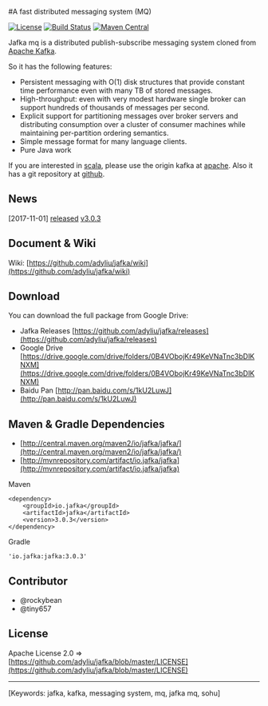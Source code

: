 #A fast distributed messaging system (MQ)

[![License](https://img.shields.io/github/license/adyliu/jafka.svg)](https://github.com/adyliu/jafka/blob/master/LICENSE)
[![Build Status](https://travis-ci.org/adyliu/jafka.png?branch=master)](https://travis-ci.org/adyliu/jafka)
[![Maven Central](https://img.shields.io/maven-central/v/io.jafka/jafka.svg)](http://search.maven.org/#search|ga|1|g%3A%22io.jafka%22%20a%3A%22jafka%22)

Jafka mq is a distributed publish-subscribe messaging system cloned from [Apache Kafka](http://kafka.apache.org/).

So it has the following features:

* Persistent messaging with O(1) disk structures that provide constant time performance even with many TB of stored messages.
* High-throughput: even with very modest hardware single broker can support hundreds of thousands of messages per second.
* Explicit support for partitioning messages over broker servers and distributing consumption over a cluster of consumer machines while maintaining per-partition ordering semantics.
* Simple message format for many language clients.
* Pure Java work

If you are interested in [scala](http://www.scala-lang.org/), please use the origin kafka at [apache](http://kafka.apache.org/). Also it has a git repository at [github](https://github.com/apache/kafka/).

## News

[2017-11-01] [released](https://github.com/adyliu/jafka/wiki/history) [v3.0.3](http://central.maven.org/maven2/io/jafka/jafka/)

## Document & Wiki

Wiki: [https://github.com/adyliu/jafka/wiki](https://github.com/adyliu/jafka/wiki)

## Download

You can download the full package from Google Drive:

* Jafka Releases [https://github.com/adyliu/jafka/releases](https://github.com/adyliu/jafka/releases)
* Google Drive [https://drive.google.com/drive/folders/0B4VObojKr49KeVNaTnc3bDlKNXM](https://drive.google.com/drive/folders/0B4VObojKr49KeVNaTnc3bDlKNXM)
* Baidu Pan [http://pan.baidu.com/s/1kU2LuwJ](http://pan.baidu.com/s/1kU2LuwJ)

## Maven & Gradle Dependencies

* [http://central.maven.org/maven2/io/jafka/jafka/](http://central.maven.org/maven2/io/jafka/jafka/)
* [http://mvnrepository.com/artifact/io.jafka/jafka](http://mvnrepository.com/artifact/io.jafka/jafka)

Maven

    <dependency>
        <groupId>io.jafka</groupId>
        <artifactId>jafka</artifactId>
        <version>3.0.3</version>
    </dependency>

Gradle

    'io.jafka:jafka:3.0.3'


## Contributor

* @rockybean
* @tiny657

## License

Apache License 2.0 => [https://github.com/adyliu/jafka/blob/master/LICENSE](https://github.com/adyliu/jafka/blob/master/LICENSE)

----
[Keywords: jafka, kafka, messaging system, mq, jafka mq, sohu]
